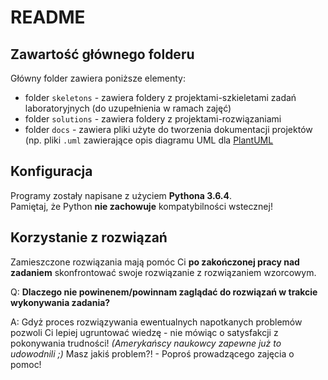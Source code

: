 # README #

## Zawartość głównego folderu ##

Główny folder zawiera poniższe elementy:

  * folder `skeletons` - zawiera foldery z projektami-szkieletami zadań laboratoryjnych (do uzupełnienia w ramach zajęć)  
  * folder `solutions` - zawiera foldery z projektami-rozwiązaniami  
  * folder `docs` - zawiera pliki użyte do tworzenia dokumentacji projektów (np. pliki `.uml` zawierające opis diagramu UML dla [PlantUML](http://www.plantuml.com/)

## Konfiguracja ##

Programy zostały napisane z użyciem **Pythona 3.6.4**.  
Pamiętaj, że Python **nie zachowuje** kompatybilności wstecznej!

## Korzystanie z rozwiązań ##

Zamieszczone rozwiązania mają pomóc Ci **po zakończonej pracy nad zadaniem** skonfrontować swoje rozwiązanie z rozwiązaniem wzorcowym.

Q: **Dlaczego nie powinenem/powinnam zaglądać do rozwiązań w trakcie wykonywania zadania?**

A: Gdyż proces rozwiązywania ewentualnych napotkanych problemów pozwoli Ci lepiej ugruntować wiedzę - nie mówiąc o satysfakcji z pokonywania trudności!  _(Amerykańscy naukowcy zapewne już to udowodnili ;)_ Masz jakiś problem?! - Poproś prowadzącego zajęcia o pomoc!
